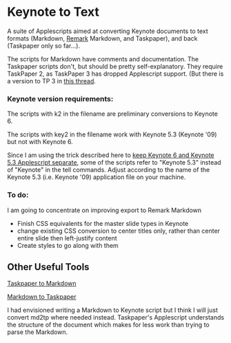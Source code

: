 # Keynote to Text

A suite of Applescripts aimed at converting Keynote documents to text formats (Markdown, [Remark](http://gnab.github.io/remark/#1) Markdown, and Taskpaper), and back (Taskpaper only so far...).

The scripts for Markdown have comments and documentation.  The Taskpaper scripts don't, but should be pretty self-explanatory.  They require TaskPaper 2, as TaskPaper 3 has dropped Applescript support.  (But there is a version to TP 3 in [this thread](http://support.hogbaysoftware.com/t/applescript-support-in-taskpaper-3/1309/8?u=derickfay).

### Keynote version requirements:

The scripts with k2 in the filename are preliminary conversions to Keynote 6.

The scripts with key2 in the filename work with Keynote 5.3 (Keynote '09) but not with Keynote 6.

Since I am using the trick described here to [keep Keynote 6 and Keynote 5.3 Applescript separate](https://discussions.apple.com/thread/5487564?tstart=0), some of the scripts refer to "Keynote 5.3" instead of "Keynote" in the tell commands.  Adjust according to the name of the Keynote 5.3 (i.e. Keynote '09) application file on your machine.

### To do:

I am going to concentrate on improving export to Remark Markdown

- Finish CSS equivalents for the master slide types in Keynote
- change existing CSS conversion to center titles only, rather than center entire slide then left-justify content
- Create styles to go along with them

## Other Useful Tools

[Taskpaper to Markdown](https://gist.github.com/ttscoff/511174)

[Markdown to Taskpaper](http://www.leancrew.com/all-this/2011/11/the-return-of-taskpaper/)

I had envisioned writing a Markdown to Keynote script but I think I will just convert md2tp where needed instead.  Taskpaper's Applescript understands the structure of the document which makes for less work than trying to parse the Markdown.


